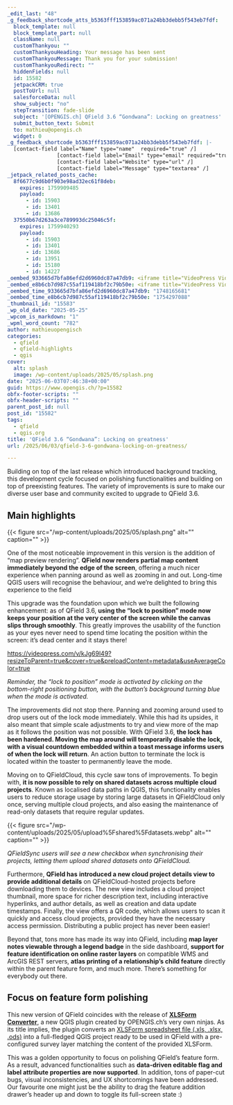 ```yaml
---
_edit_last: "48"
_g_feedback_shortcode_atts_b5363fff153859ac071a24bb3debb5f543eb7fdf:
  block_template: null
  block_template_part: null
  className: null
  customThankyou: ""
  customThankyouHeading: Your message has been sent
  customThankyouMessage: Thank you for your submission!
  customThankyouRedirect: ""
  hiddenFields: null
  id: 15582
  jetpackCRM: true
  postToUrl: null
  salesforceData: null
  show_subject: "no"
  stepTransition: fade-slide
  subject: '[OPENGIS.ch] QField 3.6 “Gondwana”: Locking on greatness'
  submit_button_text: Submit
  to: mathieu@opengis.ch
  widget: 0
_g_feedback_shortcode_b5363fff153859ac071a24bb3debb5f543eb7fdf: |-
  [contact-field label="Name" type="name"  required="true" /]
  				[contact-field label="Email" type="email" required="true" /]
  				[contact-field label="Website" type="url" /]
  				[contact-field label="Message" type="textarea" /]
_jetpack_related_posts_cache:
  8f6677c9d6b0f903e98ad32ec61f8deb:
    expires: 1759909485
    payload:
      - id: 15903
      - id: 13401
      - id: 13686
  37550b67d263a3ce789993dc25046c5f:
    expires: 1759940293
    payload:
      - id: 15903
      - id: 13401
      - id: 13686
      - id: 13951
      - id: 15180
      - id: 14227
_oembed_933665d7bfa86efd2d6960dc87a47db9: <iframe title="VideoPress Video Player" aria-label='VideoPress Video Player' width='750' height='336' src='https://videopress.com/embed/835FvGGZ?cover=1&amp;preloadContent=metadata&amp;useAverageColor=1&amp;hd=0' frameborder='0' allowfullscreen data-resize-to-parent="true" allow='clipboard-write'></iframe><script src='https://v0.wordpress.com/js/next/videopress-iframe.js?m=1739540970'></script>
_oembed_e8b6cb7d987c55af119418bf2c79b50e: <iframe title="VideoPress Video Player" aria-label='VideoPress Video Player' width='750' height='338' src='https://videopress.com/embed/kJg69l49?cover=1&amp;preloadContent=metadata&amp;useAverageColor=1&amp;hd=0' frameborder='0' allowfullscreen data-resize-to-parent="true" allow='clipboard-write'></iframe><script src='https://v0.wordpress.com/js/next/videopress-iframe.js?m=1739540970'></script>
_oembed_time_933665d7bfa86efd2d6960dc87a47db9: "1748165681"
_oembed_time_e8b6cb7d987c55af119418bf2c79b50e: "1754297088"
_thumbnail_id: "15583"
_wp_old_date: "2025-05-25"
_wpcom_is_markdown: "1"
_wpml_word_count: "782"
author: mathieuopengisch
categories:
  - qfield
  - qfield-highlights
  - qgis
cover:
  alt: splash
  image: /wp-content/uploads/2025/05/splash.png
date: "2025-06-03T07:46:38+00:00"
guid: https://www.opengis.ch/?p=15582
obfx-footer-scripts: ""
obfx-header-scripts: ""
parent_post_id: null
post_id: "15582"
tags:
  - qfield
  - qgis.org
title: 'QField 3.6 “Gondwana”: Locking on greatness'
url: /2025/06/03/qfield-3-6-gondwana-locking-on-greatness/

---
```

Building on top of the last release which introduced background tracking, this development cycle focused on polishing functionalities and building on top of preexisting features. The variety of improvements is sure to make our diverse user base and community excited to upgrade to QField 3.6.

## Main highlights

{{< figure src="/wp-content/uploads/2025/05/splash.png" alt="" caption="" >}}

One of the most noticeable improvement in this version is the addition of “map preview rendering”. **QField now renders partial map content immediately beyond the edge of the screen**, offering a much nicer experience when panning around as well as zooming in and out. Long-time QGIS users will recognise the behaviour, and we’re delighted to bring this experience to the field

This upgrade was the foundation upon which we built the following enhancement: as of QField 3.6, **using the “lock to position” mode now keeps your position at the very center of the screen while the canvas slips through smoothly**. This greatly improves the usability of the function as your eyes never need to spend time locating the position within the screen: it’s dead center and it stays there!

https://videopress.com/v/kJg69l49?resizeToParent=true&cover=true&preloadContent=metadata&useAverageColor=true

_Reminder, the “lock to position” mode is activated by clicking on the bottom-right positioning button, with the button’s background turning blue when the mode is activated._

The improvements did not stop there. Panning and zooming around used to drop users out of the lock mode immediately. While this had its upsides, it also meant that simple scale adjustments to try and view more of the map as it follows the position was not possible. With QField 3.6, **the lock has been hardened. Moving the map around will temporarily disable the lock, with a visual countdown embedded within a toast message informs users of when the lock will return**. An action button to terminate the lock is located within the toaster to permanently leave the mode.

Moving on to QFieldCloud, this cycle saw tons of improvements. To begin with, **it is now possible to rely on shared datasets across multiple cloud projects**. Known as localised data paths in QGIS, this functionality enables users to reduce storage usage by storing large datasets in QFieldCloud only once, serving multiple cloud projects, and also easing the maintenance of read-only datasets that require regular updates.

{{< figure src="/wp-content/uploads/2025/05/upload%5Fshared%5Fdatasets.webp" alt="" caption="" >}}

_QFieldSync users will see a new checkbox when synchronising their projects, letting them upload shared datasets onto QFieldCloud._

Furthermore, **QField has** **introduced a new cloud project details view to provide additional details** on QFieldCloud-hosted projects before downloading them to devices. The new view includes a cloud project thumbnail, more space for richer description text, including interactive hyperlinks, and author details, as well as creation and data update timestamps. Finally, the view offers a QR code, which allows users to scan it quickly and access cloud projects, provided they have the necessary access permission. Distributing a public project has never been easier!

Beyond that, tons more has made its way into QField, including **map layer notes viewable through a legend badge** in the side dashboard, **support for feature identification on online raster layers** on compatible WMS and ArcGIS REST servers, **atlas printing of a relationship’s child feature** directly within the parent feature form, and much more. There’s something for everybody out there.

## Focus on feature form polishing

This new version of QField coincides with the release of **[XLSForm Converter](/2025/06/02/xlsform-converter-unlock-a-world-of-surveys-with-our-brand-new-qgis-plugin/)**, a new QGIS plugin created by OPENGIS.ch’s very own ninjas. As its title implies, the plugin converts an [XLSForm spreadsheet file (.xls, .xlsx, .ods)](https://xlsform.org/en/) into a full-fledged QGIS project ready to be used in QField with a pre-configured survey layer matching the content of the provided XLSForm.

This was a golden opportunity to focus on polishing QField’s feature form. As a result, advanced functionalities such as **data-driven editable flag and label attribute properties are now supported**. In addition, tons of paper-cut bugs, visual inconsistencies, and UX shortcomings have been addressed. Our favourite one might just be the ability to drag the feature addition drawer’s header up and down to toggle its full-screen state :)
